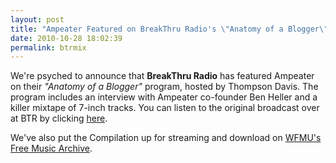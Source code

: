```yaml
---
layout: post
title: "Ampeater Featured on BreakThru Radio's \"Anatomy of a Blogger\" Program"
date: 2010-10-28 18:02:39
permalink: btrmix
---
```

We're psyched to announce that **BreakThru Radio** has featured Ampeater on their _"Anatomy of a Blogger"_ program, hosted by Thompson Davis. The program includes an interview with Ampeater co-founder Ben Heller and a killer mixtape of 7-inch tracks. You can listen to the original broadcast over at BTR by clicking [here](http://www.breakthruradio.com/index.php?show=11828).

We've also put the Compilation up for streaming and download on [WFMU's Free Music Archive](http://freemusicarchive.org/music/Ampeater_Music/BreakThru_Radio_Ampeater_Compilation/).
  
  